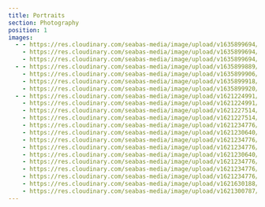 ```yaml
---
title: Portraits
section: Photography
position: 1
images:
  - - https://res.cloudinary.com/seabas-media/image/upload/v1635899694/gallery/Portraits/DSC01940_tle1sp.jpg
    - https://res.cloudinary.com/seabas-media/image/upload/v1635899694/gallery/Portraits/DSC02255_zinfny.jpg
    - https://res.cloudinary.com/seabas-media/image/upload/v1635899694/gallery/Portraits/DSC01839_bahpob.jpg
  - - https://res.cloudinary.com/seabas-media/image/upload/v1635899889/gallery/Portraits/DSC02496_p7rtil.jpg
    - https://res.cloudinary.com/seabas-media/image/upload/v1635899906/gallery/Portraits/DSC02441_kortwy.jpg
    - https://res.cloudinary.com/seabas-media/image/upload/v1635899918/gallery/Portraits/DSC02598_zdbe3k.jpg
    - https://res.cloudinary.com/seabas-media/image/upload/v1635899920/gallery/Portraits/DSC02713-Edit_wtksml.jpg
  - - https://res.cloudinary.com/seabas-media/image/upload/v1621224991/gallery/Portraits/IMG_7280_i33kgm.jpg
    - https://res.cloudinary.com/seabas-media/image/upload/v1621224991/gallery/Portraits/IMG_7281_rtezsq.jpg
    - https://res.cloudinary.com/seabas-media/image/upload/v1621227514/gallery/Portraits/Copy_of_IMG_6858_oys6md.jpg
    - https://res.cloudinary.com/seabas-media/image/upload/v1621227514/gallery/Portraits/Copy_of_IMG_6797_mk0n6t.jpg
    - https://res.cloudinary.com/seabas-media/image/upload/v1621234776/gallery/Portraits/IMG_3136_as2was.jpg
    - https://res.cloudinary.com/seabas-media/image/upload/v1621230640/gallery/Portraits/Copy_of_IMG_3176_weudyj.jpg
    - https://res.cloudinary.com/seabas-media/image/upload/v1621234776/gallery/Portraits/IMG_3180_euvuvz.jpg
    - https://res.cloudinary.com/seabas-media/image/upload/v1621234776/gallery/Portraits/IMG_2673_qezwz7.jpg
    - https://res.cloudinary.com/seabas-media/image/upload/v1621230640/gallery/Portraits/Copy_of_IMG_3049-Edit_qavo0e.jpg
    - https://res.cloudinary.com/seabas-media/image/upload/v1621234776/gallery/Portraits/IMG_3440_zpn9cj.jpg
    - https://res.cloudinary.com/seabas-media/image/upload/v1621234776/gallery/Portraits/IMG_2707_lunici.jpg
    - https://res.cloudinary.com/seabas-media/image/upload/v1621234776/gallery/Portraits/IMG_3033_mf4i8x.jpg
    - https://res.cloudinary.com/seabas-media/image/upload/v1621630188/gallery/Portraits/IMG_6082_wx0nzv.jpg
    - https://res.cloudinary.com/seabas-media/image/upload/v1621300787/gallery/Portraits/IMG_7277_pcs37l.jpg
---
```

